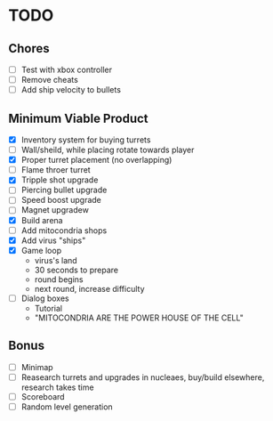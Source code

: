 # TODO

## Chores

- [ ] Test with xbox controller
- [ ] Remove cheats
- [ ] Add ship velocity to bullets

## Minimum Viable Product

- [x] Inventory system for buying turrets
- [ ] Wall/sheild, while placing rotate towards player
- [x] Proper turret placement (no overlapping)
- [ ] Flame throer turret
- [x] Tripple shot upgrade
- [ ] Piercing bullet upgrade
- [ ] Speed boost upgrade
- [ ] Magnet upgradew
- [x] Build arena
- [ ] Add mitocondria shops
- [x] Add virus "ships"
- [x] Game loop
    - virus's land
    - 30 seconds to prepare
    - round begins
    - next round, increase difficulty
- [ ] Dialog boxes
    - Tutorial
    - "MITOCONDRIA ARE THE POWER HOUSE OF THE CELL"

## Bonus

- [ ] Minimap
- [ ] Reasearch turrets and upgrades in nucleaes, buy/build elsewhere, research takes time
- [ ] Scoreboard
- [ ] Random level generation